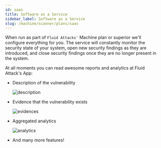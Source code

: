 ```yaml
---
id: saas
title: Software as a Service
sidebar_label: Software as a Service
slug: /machine/scanner/plans/saas
---
```


When run as part of
`Fluid Attacks'` Machine plan or superior
we'll configure everything for you.
The service will constantly monitor
the security state of your system,
open new security findings
as they are introduced,
and close security findings
once they are no longer present
in the system.

At all moments you can read awesome reports
and analytics at Fluid Attack's App:

- Description of the vulnerability

  ![description](https://res.cloudinary.com/fluid-attacks/image/upload/v1669265329/docs/machine/scanner/introduction/description_of_vulne.png)

- Evidence that the vulnerability exists

  ![evidences](https://res.cloudinary.com/fluid-attacks/image/upload/v1669265389/docs/machine/scanner/introduction/evidence.png)

- Aggregated analytics

  ![analytics](https://res.cloudinary.com/fluid-attacks/image/upload/v1669265480/docs/machine/scanner/introduction/analitycs.png)

- And many more features!

